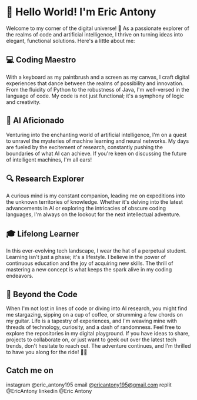 # 👋 Hello World! I'm Eric Antony
Welcome to my corner of the digital universe! 🚀 As a passionate explorer of the realms of code and artificial intelligence, I thrive on turning ideas into elegant, functional solutions. Here's a little about me:

## 💻 Coding Maestro
With a keyboard as my paintbrush and a screen as my canvas, I craft digital experiences that dance between the realms of possibility and innovation. From the fluidity of Python to the robustness of Java, I'm well-versed in the language of code. My code is not just functional; it's a symphony of logic and creativity.

## 🤖 AI Aficionado
Venturing into the enchanting world of artificial intelligence, I'm on a quest to unravel the mysteries of machine learning and neural networks. My days are fueled by the excitement of research, constantly pushing the boundaries of what AI can achieve. If you're keen on discussing the future of intelligent machines, I'm all ears!

## 🔍 Research Explorer
A curious mind is my constant companion, leading me on expeditions into the unknown territories of knowledge. Whether it's delving into the latest advancements in AI or exploring the intricacies of obscure coding languages, I'm always on the lookout for the next intellectual adventure.

## 🎓 Lifelong Learner
In this ever-evolving tech landscape, I wear the hat of a perpetual student. Learning isn't just a phase; it's a lifestyle. I believe in the power of continuous education and the joy of acquiring new skills. The thrill of mastering a new concept is what keeps the spark alive in my coding endeavors.

## 🌌 Beyond the Code
When I'm not lost in lines of code or diving into AI research, you might find me stargazing, sipping on a cup of coffee, or strumming a few chords on my guitar. Life is a tapestry of experiences, and I'm weaving mine with threads of technology, curiosity, and a dash of randomness.
Feel free to explore the repositories in my digital playground. If you have ideas to share, projects to collaborate on, or just want to geek out over the latest tech trends, don't hesitate to reach out. The adventure continues, and I'm thrilled to have you along for the ride! 🚀✨

## Catch me on
instagram @eric_antony195
email @ericantony195@gmail.com
replit @EricAntony
linkedin @Eric Antony
